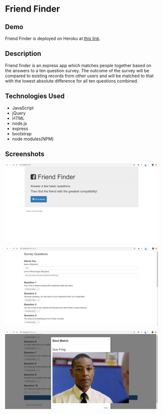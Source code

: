 # Friend Finder

## Demo
Friend Finder is deployed on Heroku at [this link](https://whispering-caverns-34699.herokuapp.com/).

## Description
Friend finder is an express app which matches people together based on the answers to a ten question survey.
The outcome of the survey will be compared to existing records from other users and will be matched to that with the lowest absolute difference for all ten questions combined.

## Technologies Used
- JavaScript
- jQuery
- HTML
- node.js
- express
- bootstrap
- node modules(NPM)

## Screenshots

![Intro page](https://github.com/chrishibby75/friend_finder/blob/master/app/public/images/intro_screen.JPG)

![Survey page](https://github.com/chrishibby75/friend_finder/blob/master/app/public/images/survey.JPG)

![Your Best Match](https://github.com/chrishibby75/friend_finder/blob/master/app/public/images/best_match.JPG)